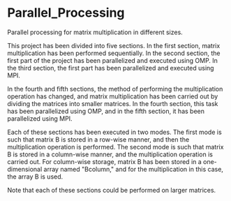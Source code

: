 # Parallel_Processing
Parallel processing for matrix multiplication in different sizes.

This project has been divided into five sections. In the first section, matrix multiplication has been performed sequentially. In the second section, the first part of the project has been parallelized and executed using OMP. In the third section, the first part has been parallelized and executed using MPI. 

In the fourth and fifth sections, the method of performing the multiplication operation has changed, and matrix multiplication has been carried out by dividing the matrices into smaller matrices. In the fourth section, this task has been parallelized using OMP, and in the fifth section, it has been parallelized using MPI.

Each of these sections has been executed in two modes. The first mode is such that matrix B is stored in a row-wise manner, and then the multiplication operation is performed. The second mode is such that matrix B is stored in a column-wise manner, and the multiplication operation is carried out. For column-wise storage, matrix B has been stored in a one-dimensional array named "Bcolumn," and for the multiplication in this case, the array B is used. 

Note that each of these sections could be performed on larger matrices. 

